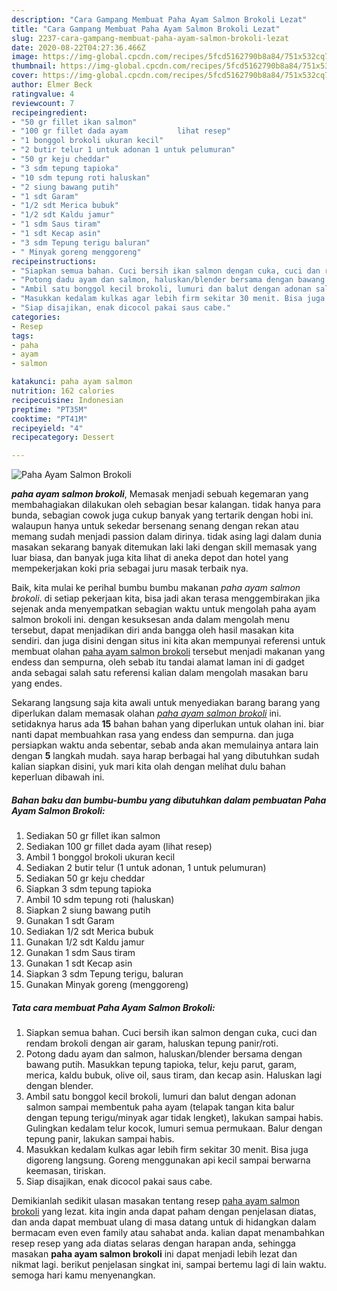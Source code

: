 ```yaml
---
description: "Cara Gampang Membuat Paha Ayam Salmon Brokoli Lezat"
title: "Cara Gampang Membuat Paha Ayam Salmon Brokoli Lezat"
slug: 2237-cara-gampang-membuat-paha-ayam-salmon-brokoli-lezat
date: 2020-08-22T04:27:36.466Z
image: https://img-global.cpcdn.com/recipes/5fcd5162790b8a84/751x532cq70/paha-ayam-salmon-brokoli-foto-resep-utama.jpg
thumbnail: https://img-global.cpcdn.com/recipes/5fcd5162790b8a84/751x532cq70/paha-ayam-salmon-brokoli-foto-resep-utama.jpg
cover: https://img-global.cpcdn.com/recipes/5fcd5162790b8a84/751x532cq70/paha-ayam-salmon-brokoli-foto-resep-utama.jpg
author: Elmer Beck
ratingvalue: 4
reviewcount: 7
recipeingredient:
- "50 gr fillet ikan salmon"
- "100 gr fillet dada ayam           lihat resep"
- "1 bonggol brokoli ukuran kecil"
- "2 butir telur 1 untuk adonan 1 untuk pelumuran"
- "50 gr keju cheddar"
- "3 sdm tepung tapioka"
- "10 sdm tepung roti haluskan"
- "2 siung bawang putih"
- "1 sdt Garam"
- "1/2 sdt Merica bubuk"
- "1/2 sdt Kaldu jamur"
- "1 sdm Saus tiram"
- "1 sdt Kecap asin"
- "3 sdm Tepung terigu baluran"
- " Minyak goreng menggoreng"
recipeinstructions:
- "Siapkan semua bahan. Cuci bersih ikan salmon dengan cuka, cuci dan rendam brokoli dengan air garam, haluskan tepung panir/roti."
- "Potong dadu ayam dan salmon, haluskan/blender bersama dengan bawang putih. Masukkan tepung tapioka, telur, keju parut, garam, merica, kaldu bubuk, olive oil, saus tiram, dan kecap asin. Haluskan lagi dengan blender."
- "Ambil satu bonggol kecil brokoli, lumuri dan balut dengan adonan salmon sampai membentuk paha ayam (telapak tangan kita balur dengan tepung terigu/minyak agar tidak lengket), lakukan sampai habis. Gulingkan kedalam telur kocok, lumuri semua permukaan. Balur dengan tepung panir, lakukan sampai habis."
- "Masukkan kedalam kulkas agar lebih firm sekitar 30 menit. Bisa juga digoreng langsung. Goreng menggunakan api kecil sampai berwarna keemasan, tiriskan."
- "Siap disajikan, enak dicocol pakai saus cabe."
categories:
- Resep
tags:
- paha
- ayam
- salmon

katakunci: paha ayam salmon 
nutrition: 162 calories
recipecuisine: Indonesian
preptime: "PT35M"
cooktime: "PT41M"
recipeyield: "4"
recipecategory: Dessert

---
```



![Paha Ayam Salmon Brokoli](https://img-global.cpcdn.com/recipes/5fcd5162790b8a84/751x532cq70/paha-ayam-salmon-brokoli-foto-resep-utama.jpg)

<b><i>paha ayam salmon brokoli</i></b>, Memasak menjadi sebuah kegemaran yang membahagiakan dilakukan oleh sebagian besar kalangan. tidak hanya para bunda, sebagian cowok juga cukup banyak yang tertarik dengan hobi ini. walaupun hanya untuk sekedar bersenang senang dengan rekan atau memang sudah menjadi passion dalam dirinya. tidak asing lagi dalam dunia masakan sekarang banyak ditemukan laki laki dengan skill memasak yang luar biasa, dan banyak juga kita lihat di aneka depot dan hotel yang mempekerjakan koki pria sebagai juru masak terbaik nya.

Baik, kita mulai ke perihal bumbu bumbu makanan <i>paha ayam salmon brokoli</i>. di setiap pekerjaan kita, bisa jadi akan terasa menggembirakan jika sejenak anda menyempatkan sebagian waktu untuk mengolah paha ayam salmon brokoli ini. dengan kesuksesan anda dalam mengolah menu tersebut, dapat menjadikan diri anda bangga oleh hasil masakan kita sendiri. dan juga disini dengan situs ini kita akan mempunyai referensi untuk membuat olahan <u>paha ayam salmon brokoli</u> tersebut menjadi makanan yang endess dan sempurna, oleh sebab itu tandai alamat laman ini di gadget anda sebagai salah satu referensi kalian dalam mengolah masakan baru yang endes.




Sekarang langsung saja kita awali untuk menyediakan barang barang yang diperlukan dalam memasak olahan <u><i>paha ayam salmon brokoli</i></u> ini. setidaknya harus ada <b>15</b> bahan bahan yang diperlukan untuk olahan ini. biar nanti dapat membuahkan rasa yang endess dan sempurna. dan juga persiapkan waktu anda sebentar, sebab anda akan memulainya antara lain dengan <b>5</b> langkah mudah. saya harap berbagai hal yang dibutuhkan sudah kalian siapkan disini, yuk mari kita olah dengan melihat dulu bahan keperluan dibawah ini.

<!--inarticleads1-->

##### Bahan baku dan bumbu-bumbu yang dibutuhkan dalam pembuatan Paha Ayam Salmon Brokoli:

1. Sediakan 50 gr fillet ikan salmon
1. Sediakan 100 gr fillet dada ayam           (lihat resep)
1. Ambil 1 bonggol brokoli ukuran kecil
1. Sediakan 2 butir telur (1 untuk adonan, 1 untuk pelumuran)
1. Sediakan 50 gr keju cheddar
1. Siapkan 3 sdm tepung tapioka
1. Ambil 10 sdm tepung roti (haluskan)
1. Siapkan 2 siung bawang putih
1. Gunakan 1 sdt Garam
1. Sediakan 1/2 sdt Merica bubuk
1. Gunakan 1/2 sdt Kaldu jamur
1. Gunakan 1 sdm Saus tiram
1. Gunakan 1 sdt Kecap asin
1. Siapkan 3 sdm Tepung terigu, baluran
1. Gunakan  Minyak goreng (menggoreng)




<!--inarticleads2-->

##### Tata cara membuat Paha Ayam Salmon Brokoli:

1. Siapkan semua bahan. Cuci bersih ikan salmon dengan cuka, cuci dan rendam brokoli dengan air garam, haluskan tepung panir/roti.
1. Potong dadu ayam dan salmon, haluskan/blender bersama dengan bawang putih. Masukkan tepung tapioka, telur, keju parut, garam, merica, kaldu bubuk, olive oil, saus tiram, dan kecap asin. Haluskan lagi dengan blender.
1. Ambil satu bonggol kecil brokoli, lumuri dan balut dengan adonan salmon sampai membentuk paha ayam (telapak tangan kita balur dengan tepung terigu/minyak agar tidak lengket), lakukan sampai habis. Gulingkan kedalam telur kocok, lumuri semua permukaan. Balur dengan tepung panir, lakukan sampai habis.
1. Masukkan kedalam kulkas agar lebih firm sekitar 30 menit. Bisa juga digoreng langsung. Goreng menggunakan api kecil sampai berwarna keemasan, tiriskan.
1. Siap disajikan, enak dicocol pakai saus cabe.




Demikianlah sedikit ulasan masakan tentang resep <u>paha ayam salmon brokoli</u> yang lezat. kita ingin anda dapat paham dengan penjelasan diatas, dan anda dapat membuat ulang di masa datang untuk di hidangkan dalam bermacam even even family atau sahabat anda. kalian dapat menambahkan resep resep yang ada diatas selaras dengan harapan anda, sehingga masakan <b>paha ayam salmon brokoli</b> ini dapat menjadi lebih lezat dan nikmat lagi. berikut penjelasan singkat ini, sampai bertemu lagi di lain waktu. semoga hari kamu menyenangkan.
